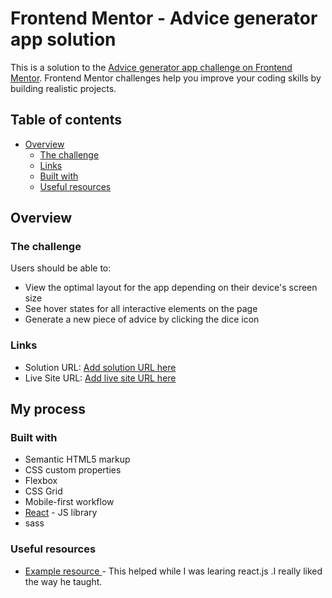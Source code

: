 # Frontend Mentor - Advice generator app solution

This is a solution to the [Advice generator app challenge on Frontend Mentor](https://www.frontendmentor.io/challenges/advice-generator-app-QdUG-13db). Frontend Mentor challenges help you improve your coding skills by building realistic projects.

## Table of contents

- [Overview](#overview)
  - [The challenge](#the-challenge)
  - [Links](#links)
  - [Built with](#built-with)
  - [Useful resources](#useful-resources)

## Overview

### The challenge

Users should be able to:

- View the optimal layout for the app depending on their device's screen size
- See hover states for all interactive elements on the page
- Generate a new piece of advice by clicking the dice icon

### Links

- Solution URL: [Add solution URL here](https://github.com/niol08/advice-generator-app.git)
- Live Site URL: [Add live site URL here](https://advice-gen-app-08.netlify.app/)

## My process

### Built with

- Semantic HTML5 markup
- CSS custom properties
- Flexbox
- CSS Grid
- Mobile-first workflow
- [React](https://reactjs.org/) - JS library
- sass

### Useful resources

- [Example resource ](https://www.youtube.com/watch?v=iZhV0bILFb0&t=30837s) - This helped while I was learing react.js .I really liked the way he taught.

